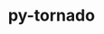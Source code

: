 ---
title: "py-tornado"
layout: cache
categories: [package, develop]
meta: {"compilers": ["gcc@=11.1.0", "gcc@=11.4.0", "gcc@=9.4.0", "oneapi@=2024.2.1"], "num_specs": 92, "num_specs_by_stack": {"data-vis-sdk": 7, "e4s": 28, "e4s-neoverse-v2": 18, "e4s-neoverse_v1": 4, "e4s-oneapi": 32, "e4s-power": 3, "root": 92}, "oss": ["ubuntu20.04", "ubuntu22.04"], "platforms": ["linux"], "stacks": ["data-vis-sdk", "e4s", "e4s-neoverse-v2", "e4s-neoverse_v1", "e4s-oneapi", "e4s-power", "root"], "targets": ["neoverse_v1", "neoverse_v2", "ppc64le", "x86_64_v3"], "versions": ["5.1.1", "6.3.3"]}
spec_details: [{"compiler": "gcc@=9.4.0", "hash": "vpp5pnuz4gtumyii3oke4zve5okptsdg", "os": "ubuntu20.04", "platform": "linux", "size": "-", "stacks": ["e4s-power", "root"], "tarball": "https://binaries.spack.io/develop/build_cache/linux-ubuntu20.04-ppc64le/gcc-9.4.0/py-tornado-6.3.3/linux-ubuntu20.04-ppc64le-gcc-9.4.0-py-tornado-6.3.3-vpp5pnuz4gtumyii3oke4zve5okptsdg.spack", "target": "ppc64le", "variants": ["build_system=python_pip"], "versions": ["6.3.3"]}, {"compiler": "gcc@=9.4.0", "hash": "yiejowneb7zljk4joph2zhvgatqf32v4", "os": "ubuntu20.04", "platform": "linux", "size": "-", "stacks": ["e4s-power", "root"], "tarball": "https://binaries.spack.io/develop/build_cache/linux-ubuntu20.04-ppc64le/gcc-9.4.0/py-tornado-5.1.1/linux-ubuntu20.04-ppc64le-gcc-9.4.0-py-tornado-5.1.1-yiejowneb7zljk4joph2zhvgatqf32v4.spack", "target": "ppc64le", "variants": ["build_system=python_pip"], "versions": ["5.1.1"]}, {"compiler": "gcc@=9.4.0", "hash": "bqsrfyknxuxsmlpzfoijn3akgea6mg7c", "os": "ubuntu20.04", "platform": "linux", "size": "-", "stacks": ["e4s-power", "root"], "tarball": "https://binaries.spack.io/develop/build_cache/linux-ubuntu20.04-ppc64le/gcc-9.4.0/py-tornado-6.3.3/linux-ubuntu20.04-ppc64le-gcc-9.4.0-py-tornado-6.3.3-bqsrfyknxuxsmlpzfoijn3akgea6mg7c.spack", "target": "ppc64le", "variants": ["build_system=python_pip"], "versions": ["6.3.3"]}, {"compiler": "gcc@=11.1.0", "hash": "w6kirwyezsiikndo3tuctpmv4mcdm6ol", "os": "ubuntu20.04", "platform": "linux", "size": "-", "stacks": ["data-vis-sdk", "root"], "tarball": "https://binaries.spack.io/develop/build_cache/linux-ubuntu20.04-x86_64_v3/gcc-11.1.0/py-tornado-6.3.3/linux-ubuntu20.04-x86_64_v3-gcc-11.1.0-py-tornado-6.3.3-w6kirwyezsiikndo3tuctpmv4mcdm6ol.spack", "target": "x86_64_v3", "variants": ["build_system=python_pip"], "versions": ["6.3.3"]}, {"compiler": "gcc@=11.1.0", "hash": "znfemjprd5ui5wnscjyb4kcxhdi6rnoo", "os": "ubuntu20.04", "platform": "linux", "size": "-", "stacks": ["data-vis-sdk", "root"], "tarball": "https://binaries.spack.io/develop/build_cache/linux-ubuntu20.04-x86_64_v3/gcc-11.1.0/py-tornado-6.3.3/linux-ubuntu20.04-x86_64_v3-gcc-11.1.0-py-tornado-6.3.3-znfemjprd5ui5wnscjyb4kcxhdi6rnoo.spack", "target": "x86_64_v3", "variants": ["build_system=python_pip"], "versions": ["6.3.3"]}, {"compiler": "gcc@=11.1.0", "hash": "hycemd4vmth7oxsdnsnahqvcribd26iu", "os": "ubuntu20.04", "platform": "linux", "size": "-", "stacks": ["data-vis-sdk", "root"], "tarball": "https://binaries.spack.io/develop/build_cache/linux-ubuntu20.04-x86_64_v3/gcc-11.1.0/py-tornado-6.3.3/linux-ubuntu20.04-x86_64_v3-gcc-11.1.0-py-tornado-6.3.3-hycemd4vmth7oxsdnsnahqvcribd26iu.spack", "target": "x86_64_v3", "variants": ["build_system=python_pip"], "versions": ["6.3.3"]}, {"compiler": "gcc@=11.1.0", "hash": "otwcqaxvw3sqtpvesyiiu7jsbjvq2csg", "os": "ubuntu20.04", "platform": "linux", "size": "-", "stacks": ["data-vis-sdk", "root"], "tarball": "https://binaries.spack.io/develop/build_cache/linux-ubuntu20.04-x86_64_v3/gcc-11.1.0/py-tornado-6.3.3/linux-ubuntu20.04-x86_64_v3-gcc-11.1.0-py-tornado-6.3.3-otwcqaxvw3sqtpvesyiiu7jsbjvq2csg.spack", "target": "x86_64_v3", "variants": ["build_system=python_pip"], "versions": ["6.3.3"]}, {"compiler": "gcc@=11.1.0", "hash": "xeebm76diljhaahpqpwjrshuprrkp4jt", "os": "ubuntu20.04", "platform": "linux", "size": "-", "stacks": ["data-vis-sdk", "root"], "tarball": "https://binaries.spack.io/develop/build_cache/linux-ubuntu20.04-x86_64_v3/gcc-11.1.0/py-tornado-6.3.3/linux-ubuntu20.04-x86_64_v3-gcc-11.1.0-py-tornado-6.3.3-xeebm76diljhaahpqpwjrshuprrkp4jt.spack", "target": "x86_64_v3", "variants": ["build_system=python_pip"], "versions": ["6.3.3"]}, {"compiler": "gcc@=11.1.0", "hash": "eimjabpgd6hvxef6zd5576ips3d6ebv7", "os": "ubuntu20.04", "platform": "linux", "size": "-", "stacks": ["data-vis-sdk", "root"], "tarball": "https://binaries.spack.io/develop/build_cache/linux-ubuntu20.04-x86_64_v3/gcc-11.1.0/py-tornado-6.3.3/linux-ubuntu20.04-x86_64_v3-gcc-11.1.0-py-tornado-6.3.3-eimjabpgd6hvxef6zd5576ips3d6ebv7.spack", "target": "x86_64_v3", "variants": ["build_system=python_pip"], "versions": ["6.3.3"]}, {"compiler": "gcc@=11.1.0", "hash": "gdmbn7qgxdxlz5cwzgj5cc6sca2fmqan", "os": "ubuntu20.04", "platform": "linux", "size": "-", "stacks": ["data-vis-sdk", "root"], "tarball": "https://binaries.spack.io/develop/build_cache/linux-ubuntu20.04-x86_64_v3/gcc-11.1.0/py-tornado-6.3.3/linux-ubuntu20.04-x86_64_v3-gcc-11.1.0-py-tornado-6.3.3-gdmbn7qgxdxlz5cwzgj5cc6sca2fmqan.spack", "target": "x86_64_v3", "variants": ["build_system=python_pip"], "versions": ["6.3.3"]}, {"compiler": "gcc@=11.4.0", "hash": "nsshhzwzox26qr2zwycjg2zmoijdimcv", "os": "ubuntu22.04", "platform": "linux", "size": "-", "stacks": ["e4s-neoverse_v1", "root"], "tarball": "https://binaries.spack.io/develop/build_cache/linux-ubuntu22.04-neoverse_v1/gcc-11.4.0/py-tornado-6.3.3/linux-ubuntu22.04-neoverse_v1-gcc-11.4.0-py-tornado-6.3.3-nsshhzwzox26qr2zwycjg2zmoijdimcv.spack", "target": "neoverse_v1", "variants": ["build_system=python_pip"], "versions": ["6.3.3"]}, {"compiler": "gcc@=11.4.0", "hash": "hfaewcfop75bc4bduqo5qe37j4zpto3e", "os": "ubuntu22.04", "platform": "linux", "size": "-", "stacks": ["e4s-neoverse_v1", "root"], "tarball": "https://binaries.spack.io/develop/build_cache/linux-ubuntu22.04-neoverse_v1/gcc-11.4.0/py-tornado-6.3.3/linux-ubuntu22.04-neoverse_v1-gcc-11.4.0-py-tornado-6.3.3-hfaewcfop75bc4bduqo5qe37j4zpto3e.spack", "target": "neoverse_v1", "variants": ["build_system=python_pip"], "versions": ["6.3.3"]}, {"compiler": "gcc@=11.4.0", "hash": "5yl4ry6ksmfno23wywxfsro2keon6o5n", "os": "ubuntu22.04", "platform": "linux", "size": "-", "stacks": ["e4s-neoverse_v1", "root"], "tarball": "https://binaries.spack.io/develop/build_cache/linux-ubuntu22.04-neoverse_v1/gcc-11.4.0/py-tornado-5.1.1/linux-ubuntu22.04-neoverse_v1-gcc-11.4.0-py-tornado-5.1.1-5yl4ry6ksmfno23wywxfsro2keon6o5n.spack", "target": "neoverse_v1", "variants": ["build_system=python_pip"], "versions": ["5.1.1"]}, {"compiler": "gcc@=11.4.0", "hash": "gwbzgfjlexe3hjlw7k4fc5dcmzeau2hs", "os": "ubuntu22.04", "platform": "linux", "size": "-", "stacks": ["e4s-neoverse_v1", "root"], "tarball": "https://binaries.spack.io/develop/build_cache/linux-ubuntu22.04-neoverse_v1/gcc-11.4.0/py-tornado-5.1.1/linux-ubuntu22.04-neoverse_v1-gcc-11.4.0-py-tornado-5.1.1-gwbzgfjlexe3hjlw7k4fc5dcmzeau2hs.spack", "target": "neoverse_v1", "variants": ["build_system=python_pip"], "versions": ["5.1.1"]}, {"compiler": "gcc@=11.4.0", "hash": "pa532biz7s5ygsubczp3ktyxiaze2wft", "os": "ubuntu22.04", "platform": "linux", "size": "-", "stacks": ["e4s-neoverse-v2", "root"], "tarball": "https://binaries.spack.io/develop/build_cache/linux-ubuntu22.04-neoverse_v2/gcc-11.4.0/py-tornado-6.3.3/linux-ubuntu22.04-neoverse_v2-gcc-11.4.0-py-tornado-6.3.3-pa532biz7s5ygsubczp3ktyxiaze2wft.spack", "target": "neoverse_v2", "variants": ["build_system=python_pip"], "versions": ["6.3.3"]}, {"compiler": "gcc@=11.4.0", "hash": "oc6wosjikj5g2jkq6b3m6yd7wpc4liyn", "os": "ubuntu22.04", "platform": "linux", "size": "-", "stacks": ["e4s-neoverse-v2", "root"], "tarball": "https://binaries.spack.io/develop/build_cache/linux-ubuntu22.04-neoverse_v2/gcc-11.4.0/py-tornado-6.3.3/linux-ubuntu22.04-neoverse_v2-gcc-11.4.0-py-tornado-6.3.3-oc6wosjikj5g2jkq6b3m6yd7wpc4liyn.spack", "target": "neoverse_v2", "variants": ["build_system=python_pip"], "versions": ["6.3.3"]}, {"compiler": "gcc@=11.4.0", "hash": "top5ostfwrt5wtrw4e6q4pshrjz2x7c5", "os": "ubuntu22.04", "platform": "linux", "size": "-", "stacks": ["e4s-neoverse-v2", "root"], "tarball": "https://binaries.spack.io/develop/build_cache/linux-ubuntu22.04-neoverse_v2/gcc-11.4.0/py-tornado-6.3.3/linux-ubuntu22.04-neoverse_v2-gcc-11.4.0-py-tornado-6.3.3-top5ostfwrt5wtrw4e6q4pshrjz2x7c5.spack", "target": "neoverse_v2", "variants": ["build_system=python_pip"], "versions": ["6.3.3"]}, {"compiler": "gcc@=11.4.0", "hash": "cs5zd2hyznjuwrivcnh2xoq5poyxr2hp", "os": "ubuntu22.04", "platform": "linux", "size": "-", "stacks": ["e4s-neoverse-v2", "root"], "tarball": "https://binaries.spack.io/develop/build_cache/linux-ubuntu22.04-neoverse_v2/gcc-11.4.0/py-tornado-6.3.3/linux-ubuntu22.04-neoverse_v2-gcc-11.4.0-py-tornado-6.3.3-cs5zd2hyznjuwrivcnh2xoq5poyxr2hp.spack", "target": "neoverse_v2", "variants": ["build_system=python_pip"], "versions": ["6.3.3"]}, {"compiler": "gcc@=11.4.0", "hash": "7nsza2xwp5sxcxko2elzrcuzlrkrtrmd", "os": "ubuntu22.04", "platform": "linux", "size": "-", "stacks": ["e4s-neoverse-v2", "root"], "tarball": "https://binaries.spack.io/develop/build_cache/linux-ubuntu22.04-neoverse_v2/gcc-11.4.0/py-tornado-6.3.3/linux-ubuntu22.04-neoverse_v2-gcc-11.4.0-py-tornado-6.3.3-7nsza2xwp5sxcxko2elzrcuzlrkrtrmd.spack", "target": "neoverse_v2", "variants": ["build_system=python_pip"], "versions": ["6.3.3"]}, {"compiler": "gcc@=11.4.0", "hash": "3ely66ydnbsdnxo5djpptsrnzcslnzs6", "os": "ubuntu22.04", "platform": "linux", "size": "-", "stacks": ["e4s-neoverse-v2", "root"], "tarball": "https://binaries.spack.io/develop/build_cache/linux-ubuntu22.04-neoverse_v2/gcc-11.4.0/py-tornado-6.3.3/linux-ubuntu22.04-neoverse_v2-gcc-11.4.0-py-tornado-6.3.3-3ely66ydnbsdnxo5djpptsrnzcslnzs6.spack", "target": "neoverse_v2", "variants": ["build_system=python_pip"], "versions": ["6.3.3"]}, {"compiler": "gcc@=11.4.0", "hash": "pvf5fpto2ch3q5wbqwd22s7zzf6q23lm", "os": "ubuntu22.04", "platform": "linux", "size": "-", "stacks": ["e4s-neoverse-v2", "root"], "tarball": "https://binaries.spack.io/develop/build_cache/linux-ubuntu22.04-neoverse_v2/gcc-11.4.0/py-tornado-5.1.1/linux-ubuntu22.04-neoverse_v2-gcc-11.4.0-py-tornado-5.1.1-pvf5fpto2ch3q5wbqwd22s7zzf6q23lm.spack", "target": "neoverse_v2", "variants": ["build_system=python_pip"], "versions": ["5.1.1"]}, {"compiler": "gcc@=11.4.0", "hash": "vkp3zastubm53zh7xeej4achfcnox3i5", "os": "ubuntu22.04", "platform": "linux", "size": "-", "stacks": ["e4s-neoverse-v2", "root"], "tarball": "https://binaries.spack.io/develop/build_cache/linux-ubuntu22.04-neoverse_v2/gcc-11.4.0/py-tornado-5.1.1/linux-ubuntu22.04-neoverse_v2-gcc-11.4.0-py-tornado-5.1.1-vkp3zastubm53zh7xeej4achfcnox3i5.spack", "target": "neoverse_v2", "variants": ["build_system=python_pip"], "versions": ["5.1.1"]}, {"compiler": "gcc@=11.4.0", "hash": "5c26snltb3irb3qljj6qixm2ahf6pauj", "os": "ubuntu22.04", "platform": "linux", "size": "-", "stacks": ["e4s-neoverse-v2", "root"], "tarball": "https://binaries.spack.io/develop/build_cache/linux-ubuntu22.04-neoverse_v2/gcc-11.4.0/py-tornado-5.1.1/linux-ubuntu22.04-neoverse_v2-gcc-11.4.0-py-tornado-5.1.1-5c26snltb3irb3qljj6qixm2ahf6pauj.spack", "target": "neoverse_v2", "variants": ["build_system=python_pip"], "versions": ["5.1.1"]}, {"compiler": "gcc@=11.4.0", "hash": "jv5whqntpwyisc6vzyxdxgpzwadona6c", "os": "ubuntu22.04", "platform": "linux", "size": "-", "stacks": ["e4s-neoverse-v2", "root"], "tarball": "https://binaries.spack.io/develop/build_cache/linux-ubuntu22.04-neoverse_v2/gcc-11.4.0/py-tornado-5.1.1/linux-ubuntu22.04-neoverse_v2-gcc-11.4.0-py-tornado-5.1.1-jv5whqntpwyisc6vzyxdxgpzwadona6c.spack", "target": "neoverse_v2", "variants": ["build_system=python_pip"], "versions": ["5.1.1"]}, {"compiler": "gcc@=11.4.0", "hash": "fosvivymjpxei4lcw757saz5xr2p47kw", "os": "ubuntu22.04", "platform": "linux", "size": "-", "stacks": ["e4s-neoverse-v2", "root"], "tarball": "https://binaries.spack.io/develop/build_cache/linux-ubuntu22.04-neoverse_v2/gcc-11.4.0/py-tornado-5.1.1/linux-ubuntu22.04-neoverse_v2-gcc-11.4.0-py-tornado-5.1.1-fosvivymjpxei4lcw757saz5xr2p47kw.spack", "target": "neoverse_v2", "variants": ["build_system=python_pip"], "versions": ["5.1.1"]}, {"compiler": "gcc@=11.4.0", "hash": "o2wqevutecyakiviw2xc2ntuos6jfjcv", "os": "ubuntu22.04", "platform": "linux", "size": "-", "stacks": ["e4s-neoverse-v2", "root"], "tarball": "https://binaries.spack.io/develop/build_cache/linux-ubuntu22.04-neoverse_v2/gcc-11.4.0/py-tornado-5.1.1/linux-ubuntu22.04-neoverse_v2-gcc-11.4.0-py-tornado-5.1.1-o2wqevutecyakiviw2xc2ntuos6jfjcv.spack", "target": "neoverse_v2", "variants": ["build_system=python_pip"], "versions": ["5.1.1"]}, {"compiler": "gcc@=11.4.0", "hash": "kgy6v5yhyauvxm3zk75gexeijqabg74q", "os": "ubuntu22.04", "platform": "linux", "size": "-", "stacks": ["e4s-neoverse-v2", "root"], "tarball": "https://binaries.spack.io/develop/build_cache/linux-ubuntu22.04-neoverse_v2/gcc-11.4.0/py-tornado-6.3.3/linux-ubuntu22.04-neoverse_v2-gcc-11.4.0-py-tornado-6.3.3-kgy6v5yhyauvxm3zk75gexeijqabg74q.spack", "target": "neoverse_v2", "variants": ["build_system=python_pip"], "versions": ["6.3.3"]}, {"compiler": "gcc@=11.4.0", "hash": "q34g5ze4ipp4473yisxtrgbwoq6lzemr", "os": "ubuntu22.04", "platform": "linux", "size": "-", "stacks": ["e4s-neoverse-v2", "root"], "tarball": "https://binaries.spack.io/develop/build_cache/linux-ubuntu22.04-neoverse_v2/gcc-11.4.0/py-tornado-6.3.3/linux-ubuntu22.04-neoverse_v2-gcc-11.4.0-py-tornado-6.3.3-q34g5ze4ipp4473yisxtrgbwoq6lzemr.spack", "target": "neoverse_v2", "variants": ["build_system=python_pip"], "versions": ["6.3.3"]}, {"compiler": "gcc@=11.4.0", "hash": "2sz3kttdh7h2txxlqjaawxc7bkzm3zxm", "os": "ubuntu22.04", "platform": "linux", "size": "-", "stacks": ["e4s-neoverse-v2", "root"], "tarball": "https://binaries.spack.io/develop/build_cache/linux-ubuntu22.04-neoverse_v2/gcc-11.4.0/py-tornado-6.3.3/linux-ubuntu22.04-neoverse_v2-gcc-11.4.0-py-tornado-6.3.3-2sz3kttdh7h2txxlqjaawxc7bkzm3zxm.spack", "target": "neoverse_v2", "variants": ["build_system=python_pip"], "versions": ["6.3.3"]}, {"compiler": "gcc@=11.4.0", "hash": "jlw67l3j6dof5mkl3mhtn7qoxhbjwjgf", "os": "ubuntu22.04", "platform": "linux", "size": "-", "stacks": ["e4s-neoverse-v2", "root"], "tarball": "https://binaries.spack.io/develop/build_cache/linux-ubuntu22.04-neoverse_v2/gcc-11.4.0/py-tornado-6.3.3/linux-ubuntu22.04-neoverse_v2-gcc-11.4.0-py-tornado-6.3.3-jlw67l3j6dof5mkl3mhtn7qoxhbjwjgf.spack", "target": "neoverse_v2", "variants": ["build_system=python_pip"], "versions": ["6.3.3"]}, {"compiler": "gcc@=11.4.0", "hash": "u6owaucaabzs7iediiolzkkmuzxvexd2", "os": "ubuntu22.04", "platform": "linux", "size": "-", "stacks": ["e4s-neoverse-v2", "root"], "tarball": "https://binaries.spack.io/develop/build_cache/linux-ubuntu22.04-neoverse_v2/gcc-11.4.0/py-tornado-6.3.3/linux-ubuntu22.04-neoverse_v2-gcc-11.4.0-py-tornado-6.3.3-u6owaucaabzs7iediiolzkkmuzxvexd2.spack", "target": "neoverse_v2", "variants": ["build_system=python_pip"], "versions": ["6.3.3"]}, {"compiler": "gcc@=11.4.0", "hash": "4shqos2dn4wtzgd3cm4eska5fcffxpkc", "os": "ubuntu22.04", "platform": "linux", "size": "-", "stacks": ["e4s-neoverse-v2", "root"], "tarball": "https://binaries.spack.io/develop/build_cache/linux-ubuntu22.04-neoverse_v2/gcc-11.4.0/py-tornado-6.3.3/linux-ubuntu22.04-neoverse_v2-gcc-11.4.0-py-tornado-6.3.3-4shqos2dn4wtzgd3cm4eska5fcffxpkc.spack", "target": "neoverse_v2", "variants": ["build_system=python_pip"], "versions": ["6.3.3"]}, {"compiler": "gcc@=11.4.0", "hash": "dre6y6l5gxmro44tacc2juhj2aq5tjkn", "os": "ubuntu22.04", "platform": "linux", "size": "-", "stacks": ["e4s", "root"], "tarball": "https://binaries.spack.io/develop/build_cache/linux-ubuntu22.04-x86_64_v3/gcc-11.4.0/py-tornado-6.3.3/linux-ubuntu22.04-x86_64_v3-gcc-11.4.0-py-tornado-6.3.3-dre6y6l5gxmro44tacc2juhj2aq5tjkn.spack", "target": "x86_64_v3", "variants": ["build_system=python_pip"], "versions": ["6.3.3"]}, {"compiler": "gcc@=11.4.0", "hash": "s2mmpg7lbssfkaggmq7mn2lnoh32ybkv", "os": "ubuntu22.04", "platform": "linux", "size": "-", "stacks": ["e4s", "root"], "tarball": "https://binaries.spack.io/develop/build_cache/linux-ubuntu22.04-x86_64_v3/gcc-11.4.0/py-tornado-6.3.3/linux-ubuntu22.04-x86_64_v3-gcc-11.4.0-py-tornado-6.3.3-s2mmpg7lbssfkaggmq7mn2lnoh32ybkv.spack", "target": "x86_64_v3", "variants": ["build_system=python_pip"], "versions": ["6.3.3"]}, {"compiler": "gcc@=11.4.0", "hash": "gyqkkrxfvlqtfuul5abwswx2ys5iejk4", "os": "ubuntu22.04", "platform": "linux", "size": "-", "stacks": ["e4s", "root"], "tarball": "https://binaries.spack.io/develop/build_cache/linux-ubuntu22.04-x86_64_v3/gcc-11.4.0/py-tornado-6.3.3/linux-ubuntu22.04-x86_64_v3-gcc-11.4.0-py-tornado-6.3.3-gyqkkrxfvlqtfuul5abwswx2ys5iejk4.spack", "target": "x86_64_v3", "variants": ["build_system=python_pip"], "versions": ["6.3.3"]}, {"compiler": "gcc@=11.4.0", "hash": "2nkf3ajajqjcpfj2qjytowskhbv7qzzd", "os": "ubuntu22.04", "platform": "linux", "size": "-", "stacks": ["e4s", "root"], "tarball": "https://binaries.spack.io/develop/build_cache/linux-ubuntu22.04-x86_64_v3/gcc-11.4.0/py-tornado-6.3.3/linux-ubuntu22.04-x86_64_v3-gcc-11.4.0-py-tornado-6.3.3-2nkf3ajajqjcpfj2qjytowskhbv7qzzd.spack", "target": "x86_64_v3", "variants": ["build_system=python_pip"], "versions": ["6.3.3"]}, {"compiler": "gcc@=11.4.0", "hash": "bf6y4rowdo4k3x6a7lm6ionkpp2j3wbq", "os": "ubuntu22.04", "platform": "linux", "size": "-", "stacks": ["e4s", "root"], "tarball": "https://binaries.spack.io/develop/build_cache/linux-ubuntu22.04-x86_64_v3/gcc-11.4.0/py-tornado-6.3.3/linux-ubuntu22.04-x86_64_v3-gcc-11.4.0-py-tornado-6.3.3-bf6y4rowdo4k3x6a7lm6ionkpp2j3wbq.spack", "target": "x86_64_v3", "variants": ["build_system=python_pip"], "versions": ["6.3.3"]}, {"compiler": "gcc@=11.4.0", "hash": "wpvq7s5ib5p664i3vnmg6y4wvcsziawl", "os": "ubuntu22.04", "platform": "linux", "size": "-", "stacks": ["e4s", "root"], "tarball": "https://binaries.spack.io/develop/build_cache/linux-ubuntu22.04-x86_64_v3/gcc-11.4.0/py-tornado-6.3.3/linux-ubuntu22.04-x86_64_v3-gcc-11.4.0-py-tornado-6.3.3-wpvq7s5ib5p664i3vnmg6y4wvcsziawl.spack", "target": "x86_64_v3", "variants": ["build_system=python_pip"], "versions": ["6.3.3"]}, {"compiler": "gcc@=11.4.0", "hash": "ehclqkqv2jm5ox5k4oujx4oqhecmnsvg", "os": "ubuntu22.04", "platform": "linux", "size": "-", "stacks": ["e4s", "root"], "tarball": "https://binaries.spack.io/develop/build_cache/linux-ubuntu22.04-x86_64_v3/gcc-11.4.0/py-tornado-5.1.1/linux-ubuntu22.04-x86_64_v3-gcc-11.4.0-py-tornado-5.1.1-ehclqkqv2jm5ox5k4oujx4oqhecmnsvg.spack", "target": "x86_64_v3", "variants": ["build_system=python_pip"], "versions": ["5.1.1"]}, {"compiler": "gcc@=11.4.0", "hash": "aftearz36uwys4hgmjy4qxyqqof4vp66", "os": "ubuntu22.04", "platform": "linux", "size": "-", "stacks": ["e4s", "root"], "tarball": "https://binaries.spack.io/develop/build_cache/linux-ubuntu22.04-x86_64_v3/gcc-11.4.0/py-tornado-5.1.1/linux-ubuntu22.04-x86_64_v3-gcc-11.4.0-py-tornado-5.1.1-aftearz36uwys4hgmjy4qxyqqof4vp66.spack", "target": "x86_64_v3", "variants": ["build_system=python_pip"], "versions": ["5.1.1"]}, {"compiler": "gcc@=11.4.0", "hash": "jnjez62t3e5llj23iwt2kmzeovutyqsx", "os": "ubuntu22.04", "platform": "linux", "size": "-", "stacks": ["e4s", "root"], "tarball": "https://binaries.spack.io/develop/build_cache/linux-ubuntu22.04-x86_64_v3/gcc-11.4.0/py-tornado-5.1.1/linux-ubuntu22.04-x86_64_v3-gcc-11.4.0-py-tornado-5.1.1-jnjez62t3e5llj23iwt2kmzeovutyqsx.spack", "target": "x86_64_v3", "variants": ["build_system=python_pip"], "versions": ["5.1.1"]}, {"compiler": "gcc@=11.4.0", "hash": "6n6popdi7zux2syndrigpksftlkcvbso", "os": "ubuntu22.04", "platform": "linux", "size": "-", "stacks": ["e4s", "root"], "tarball": "https://binaries.spack.io/develop/build_cache/linux-ubuntu22.04-x86_64_v3/gcc-11.4.0/py-tornado-5.1.1/linux-ubuntu22.04-x86_64_v3-gcc-11.4.0-py-tornado-5.1.1-6n6popdi7zux2syndrigpksftlkcvbso.spack", "target": "x86_64_v3", "variants": ["build_system=python_pip"], "versions": ["5.1.1"]}, {"compiler": "gcc@=11.4.0", "hash": "wqhtjq3fio6wntyx7vlpla3w3nen2cbm", "os": "ubuntu22.04", "platform": "linux", "size": "-", "stacks": ["e4s", "root"], "tarball": "https://binaries.spack.io/develop/build_cache/linux-ubuntu22.04-x86_64_v3/gcc-11.4.0/py-tornado-5.1.1/linux-ubuntu22.04-x86_64_v3-gcc-11.4.0-py-tornado-5.1.1-wqhtjq3fio6wntyx7vlpla3w3nen2cbm.spack", "target": "x86_64_v3", "variants": ["build_system=python_pip"], "versions": ["5.1.1"]}, {"compiler": "gcc@=11.4.0", "hash": "hncmef4qgg4nldi4yrw6xtv6p3eq3x2f", "os": "ubuntu22.04", "platform": "linux", "size": "-", "stacks": ["e4s", "root"], "tarball": "https://binaries.spack.io/develop/build_cache/linux-ubuntu22.04-x86_64_v3/gcc-11.4.0/py-tornado-5.1.1/linux-ubuntu22.04-x86_64_v3-gcc-11.4.0-py-tornado-5.1.1-hncmef4qgg4nldi4yrw6xtv6p3eq3x2f.spack", "target": "x86_64_v3", "variants": ["build_system=python_pip"], "versions": ["5.1.1"]}, {"compiler": "gcc@=11.4.0", "hash": "ktc3uisv6tnfvdyx4lo4vvvfamrosltg", "os": "ubuntu22.04", "platform": "linux", "size": "-", "stacks": ["e4s", "root"], "tarball": "https://binaries.spack.io/develop/build_cache/linux-ubuntu22.04-x86_64_v3/gcc-11.4.0/py-tornado-5.1.1/linux-ubuntu22.04-x86_64_v3-gcc-11.4.0-py-tornado-5.1.1-ktc3uisv6tnfvdyx4lo4vvvfamrosltg.spack", "target": "x86_64_v3", "variants": ["build_system=python_pip"], "versions": ["5.1.1"]}, {"compiler": "gcc@=11.4.0", "hash": "7yhlu4sypab3aonwkjcyrvcz7gzludti", "os": "ubuntu22.04", "platform": "linux", "size": "-", "stacks": ["e4s", "root"], "tarball": "https://binaries.spack.io/develop/build_cache/linux-ubuntu22.04-x86_64_v3/gcc-11.4.0/py-tornado-6.3.3/linux-ubuntu22.04-x86_64_v3-gcc-11.4.0-py-tornado-6.3.3-7yhlu4sypab3aonwkjcyrvcz7gzludti.spack", "target": "x86_64_v3", "variants": ["build_system=python_pip"], "versions": ["6.3.3"]}, {"compiler": "gcc@=11.4.0", "hash": "k53glinjclzjajxdptzewbe2red7q36u", "os": "ubuntu22.04", "platform": "linux", "size": "-", "stacks": ["e4s", "root"], "tarball": "https://binaries.spack.io/develop/build_cache/linux-ubuntu22.04-x86_64_v3/gcc-11.4.0/py-tornado-6.3.3/linux-ubuntu22.04-x86_64_v3-gcc-11.4.0-py-tornado-6.3.3-k53glinjclzjajxdptzewbe2red7q36u.spack", "target": "x86_64_v3", "variants": ["build_system=python_pip"], "versions": ["6.3.3"]}, {"compiler": "gcc@=11.4.0", "hash": "uhtjyqhnau4fvweuuorglocuntck5jxt", "os": "ubuntu22.04", "platform": "linux", "size": "-", "stacks": ["e4s", "root"], "tarball": "https://binaries.spack.io/develop/build_cache/linux-ubuntu22.04-x86_64_v3/gcc-11.4.0/py-tornado-6.3.3/linux-ubuntu22.04-x86_64_v3-gcc-11.4.0-py-tornado-6.3.3-uhtjyqhnau4fvweuuorglocuntck5jxt.spack", "target": "x86_64_v3", "variants": ["build_system=python_pip"], "versions": ["6.3.3"]}, {"compiler": "gcc@=11.4.0", "hash": "gmzjpu3cpkqnl2zopzetis4lom46smji", "os": "ubuntu22.04", "platform": "linux", "size": "-", "stacks": ["e4s", "root"], "tarball": "https://binaries.spack.io/develop/build_cache/linux-ubuntu22.04-x86_64_v3/gcc-11.4.0/py-tornado-6.3.3/linux-ubuntu22.04-x86_64_v3-gcc-11.4.0-py-tornado-6.3.3-gmzjpu3cpkqnl2zopzetis4lom46smji.spack", "target": "x86_64_v3", "variants": ["build_system=python_pip"], "versions": ["6.3.3"]}, {"compiler": "gcc@=11.4.0", "hash": "n5a5yprrfukred76ixfvoykig4vckesi", "os": "ubuntu22.04", "platform": "linux", "size": "-", "stacks": ["e4s", "root"], "tarball": "https://binaries.spack.io/develop/build_cache/linux-ubuntu22.04-x86_64_v3/gcc-11.4.0/py-tornado-6.3.3/linux-ubuntu22.04-x86_64_v3-gcc-11.4.0-py-tornado-6.3.3-n5a5yprrfukred76ixfvoykig4vckesi.spack", "target": "x86_64_v3", "variants": ["build_system=python_pip"], "versions": ["6.3.3"]}, {"compiler": "gcc@=11.4.0", "hash": "jajfrqneobi55uatia6vonzbtpteblbp", "os": "ubuntu22.04", "platform": "linux", "size": "-", "stacks": ["e4s", "root"], "tarball": "https://binaries.spack.io/develop/build_cache/linux-ubuntu22.04-x86_64_v3/gcc-11.4.0/py-tornado-6.3.3/linux-ubuntu22.04-x86_64_v3-gcc-11.4.0-py-tornado-6.3.3-jajfrqneobi55uatia6vonzbtpteblbp.spack", "target": "x86_64_v3", "variants": ["build_system=python_pip"], "versions": ["6.3.3"]}, {"compiler": "gcc@=11.4.0", "hash": "26cw63ihr7ra3423z2ryvek6spu2vdwi", "os": "ubuntu22.04", "platform": "linux", "size": "-", "stacks": ["e4s", "root"], "tarball": "https://binaries.spack.io/develop/build_cache/linux-ubuntu22.04-x86_64_v3/gcc-11.4.0/py-tornado-6.3.3/linux-ubuntu22.04-x86_64_v3-gcc-11.4.0-py-tornado-6.3.3-26cw63ihr7ra3423z2ryvek6spu2vdwi.spack", "target": "x86_64_v3", "variants": ["build_system=python_pip"], "versions": ["6.3.3"]}, {"compiler": "gcc@=11.4.0", "hash": "n74bxqbmxcngr2n3gbogywzqv5d52uay", "os": "ubuntu22.04", "platform": "linux", "size": "-", "stacks": ["e4s", "root"], "tarball": "https://binaries.spack.io/develop/build_cache/linux-ubuntu22.04-x86_64_v3/gcc-11.4.0/py-tornado-6.3.3/linux-ubuntu22.04-x86_64_v3-gcc-11.4.0-py-tornado-6.3.3-n74bxqbmxcngr2n3gbogywzqv5d52uay.spack", "target": "x86_64_v3", "variants": ["build_system=python_pip"], "versions": ["6.3.3"]}, {"compiler": "gcc@=11.4.0", "hash": "hoikjcnhq3slpfykxyid4kk7xolchc4a", "os": "ubuntu22.04", "platform": "linux", "size": "-", "stacks": ["e4s", "root"], "tarball": "https://binaries.spack.io/develop/build_cache/linux-ubuntu22.04-x86_64_v3/gcc-11.4.0/py-tornado-6.3.3/linux-ubuntu22.04-x86_64_v3-gcc-11.4.0-py-tornado-6.3.3-hoikjcnhq3slpfykxyid4kk7xolchc4a.spack", "target": "x86_64_v3", "variants": ["build_system=python_pip"], "versions": ["6.3.3"]}, {"compiler": "gcc@=11.4.0", "hash": "ktjlh5aati6wopnwnvoolgji66u3ijkd", "os": "ubuntu22.04", "platform": "linux", "size": "-", "stacks": ["e4s", "root"], "tarball": "https://binaries.spack.io/develop/build_cache/linux-ubuntu22.04-x86_64_v3/gcc-11.4.0/py-tornado-6.3.3/linux-ubuntu22.04-x86_64_v3-gcc-11.4.0-py-tornado-6.3.3-ktjlh5aati6wopnwnvoolgji66u3ijkd.spack", "target": "x86_64_v3", "variants": ["build_system=python_pip"], "versions": ["6.3.3"]}, {"compiler": "gcc@=11.4.0", "hash": "2lataya37zyptdpqdhpl7vef6pco6e3b", "os": "ubuntu22.04", "platform": "linux", "size": "-", "stacks": ["e4s", "root"], "tarball": "https://binaries.spack.io/develop/build_cache/linux-ubuntu22.04-x86_64_v3/gcc-11.4.0/py-tornado-6.3.3/linux-ubuntu22.04-x86_64_v3-gcc-11.4.0-py-tornado-6.3.3-2lataya37zyptdpqdhpl7vef6pco6e3b.spack", "target": "x86_64_v3", "variants": ["build_system=python_pip"], "versions": ["6.3.3"]}, {"compiler": "gcc@=11.4.0", "hash": "keyjk23bi6agpkwimeswtd5exyzzebf4", "os": "ubuntu22.04", "platform": "linux", "size": "-", "stacks": ["e4s", "root"], "tarball": "https://binaries.spack.io/develop/build_cache/linux-ubuntu22.04-x86_64_v3/gcc-11.4.0/py-tornado-6.3.3/linux-ubuntu22.04-x86_64_v3-gcc-11.4.0-py-tornado-6.3.3-keyjk23bi6agpkwimeswtd5exyzzebf4.spack", "target": "x86_64_v3", "variants": ["build_system=python_pip"], "versions": ["6.3.3"]}, {"compiler": "gcc@=11.4.0", "hash": "mrxqjr56nosvfzvzdyi7tk5jy2r4thl6", "os": "ubuntu22.04", "platform": "linux", "size": "-", "stacks": ["e4s", "root"], "tarball": "https://binaries.spack.io/develop/build_cache/linux-ubuntu22.04-x86_64_v3/gcc-11.4.0/py-tornado-6.3.3/linux-ubuntu22.04-x86_64_v3-gcc-11.4.0-py-tornado-6.3.3-mrxqjr56nosvfzvzdyi7tk5jy2r4thl6.spack", "target": "x86_64_v3", "variants": ["build_system=python_pip"], "versions": ["6.3.3"]}, {"compiler": "gcc@=11.4.0", "hash": "bpmb77kkppp5bip5y2s4iyvwmg3tqozy", "os": "ubuntu22.04", "platform": "linux", "size": "-", "stacks": ["e4s", "root"], "tarball": "https://binaries.spack.io/develop/build_cache/linux-ubuntu22.04-x86_64_v3/gcc-11.4.0/py-tornado-6.3.3/linux-ubuntu22.04-x86_64_v3-gcc-11.4.0-py-tornado-6.3.3-bpmb77kkppp5bip5y2s4iyvwmg3tqozy.spack", "target": "x86_64_v3", "variants": ["build_system=python_pip"], "versions": ["6.3.3"]}, {"compiler": "gcc@=11.4.0", "hash": "o5gqyyy7phypn4lsnpw7mvpkk2lx6coj", "os": "ubuntu22.04", "platform": "linux", "size": "-", "stacks": ["e4s", "root"], "tarball": "https://binaries.spack.io/develop/build_cache/linux-ubuntu22.04-x86_64_v3/gcc-11.4.0/py-tornado-6.3.3/linux-ubuntu22.04-x86_64_v3-gcc-11.4.0-py-tornado-6.3.3-o5gqyyy7phypn4lsnpw7mvpkk2lx6coj.spack", "target": "x86_64_v3", "variants": ["build_system=python_pip"], "versions": ["6.3.3"]}, {"compiler": "oneapi@=2024.2.1", "hash": "hgea7yumkw5t5trmgtkmhjbysqalxixi", "os": "ubuntu22.04", "platform": "linux", "size": "-", "stacks": ["e4s-oneapi", "root"], "tarball": "https://binaries.spack.io/develop/build_cache/linux-ubuntu22.04-x86_64_v3/oneapi-2024.2.1/py-tornado-6.3.3/linux-ubuntu22.04-x86_64_v3-oneapi-2024.2.1-py-tornado-6.3.3-hgea7yumkw5t5trmgtkmhjbysqalxixi.spack", "target": "x86_64_v3", "variants": ["build_system=python_pip"], "versions": ["6.3.3"]}, {"compiler": "oneapi@=2024.2.1", "hash": "vunpl3c6dyudijflmwa67a436uffatp2", "os": "ubuntu22.04", "platform": "linux", "size": "-", "stacks": ["e4s-oneapi", "root"], "tarball": "https://binaries.spack.io/develop/build_cache/linux-ubuntu22.04-x86_64_v3/oneapi-2024.2.1/py-tornado-6.3.3/linux-ubuntu22.04-x86_64_v3-oneapi-2024.2.1-py-tornado-6.3.3-vunpl3c6dyudijflmwa67a436uffatp2.spack", "target": "x86_64_v3", "variants": ["build_system=python_pip"], "versions": ["6.3.3"]}, {"compiler": "oneapi@=2024.2.1", "hash": "qm524k7s2hhewwreykecnnyygzc5nmpn", "os": "ubuntu22.04", "platform": "linux", "size": "-", "stacks": ["e4s-oneapi", "root"], "tarball": "https://binaries.spack.io/develop/build_cache/linux-ubuntu22.04-x86_64_v3/oneapi-2024.2.1/py-tornado-6.3.3/linux-ubuntu22.04-x86_64_v3-oneapi-2024.2.1-py-tornado-6.3.3-qm524k7s2hhewwreykecnnyygzc5nmpn.spack", "target": "x86_64_v3", "variants": ["build_system=python_pip"], "versions": ["6.3.3"]}, {"compiler": "oneapi@=2024.2.1", "hash": "iy5lwopc27mlugljyuemayprlcw4neac", "os": "ubuntu22.04", "platform": "linux", "size": "-", "stacks": ["e4s-oneapi", "root"], "tarball": "https://binaries.spack.io/develop/build_cache/linux-ubuntu22.04-x86_64_v3/oneapi-2024.2.1/py-tornado-6.3.3/linux-ubuntu22.04-x86_64_v3-oneapi-2024.2.1-py-tornado-6.3.3-iy5lwopc27mlugljyuemayprlcw4neac.spack", "target": "x86_64_v3", "variants": ["build_system=python_pip"], "versions": ["6.3.3"]}, {"compiler": "oneapi@=2024.2.1", "hash": "hoayccjpmu4qxuyb5i5stsdngstdr3fy", "os": "ubuntu22.04", "platform": "linux", "size": "-", "stacks": ["e4s-oneapi", "root"], "tarball": "https://binaries.spack.io/develop/build_cache/linux-ubuntu22.04-x86_64_v3/oneapi-2024.2.1/py-tornado-6.3.3/linux-ubuntu22.04-x86_64_v3-oneapi-2024.2.1-py-tornado-6.3.3-hoayccjpmu4qxuyb5i5stsdngstdr3fy.spack", "target": "x86_64_v3", "variants": ["build_system=python_pip"], "versions": ["6.3.3"]}, {"compiler": "oneapi@=2024.2.1", "hash": "qgdwr6iqhc2r5l352e6td4j6quj6sib7", "os": "ubuntu22.04", "platform": "linux", "size": "-", "stacks": ["e4s-oneapi", "root"], "tarball": "https://binaries.spack.io/develop/build_cache/linux-ubuntu22.04-x86_64_v3/oneapi-2024.2.1/py-tornado-6.3.3/linux-ubuntu22.04-x86_64_v3-oneapi-2024.2.1-py-tornado-6.3.3-qgdwr6iqhc2r5l352e6td4j6quj6sib7.spack", "target": "x86_64_v3", "variants": ["build_system=python_pip"], "versions": ["6.3.3"]}, {"compiler": "oneapi@=2024.2.1", "hash": "pnesyyi7ytp2jnaicjxe6eiuv2ryi26w", "os": "ubuntu22.04", "platform": "linux", "size": "-", "stacks": ["e4s-oneapi", "root"], "tarball": "https://binaries.spack.io/develop/build_cache/linux-ubuntu22.04-x86_64_v3/oneapi-2024.2.1/py-tornado-6.3.3/linux-ubuntu22.04-x86_64_v3-oneapi-2024.2.1-py-tornado-6.3.3-pnesyyi7ytp2jnaicjxe6eiuv2ryi26w.spack", "target": "x86_64_v3", "variants": ["build_system=python_pip"], "versions": ["6.3.3"]}, {"compiler": "oneapi@=2024.2.1", "hash": "3vtr5lz26zcezsrymmicvoc6kli4ovov", "os": "ubuntu22.04", "platform": "linux", "size": "-", "stacks": ["e4s-oneapi", "root"], "tarball": "https://binaries.spack.io/develop/build_cache/linux-ubuntu22.04-x86_64_v3/oneapi-2024.2.1/py-tornado-6.3.3/linux-ubuntu22.04-x86_64_v3-oneapi-2024.2.1-py-tornado-6.3.3-3vtr5lz26zcezsrymmicvoc6kli4ovov.spack", "target": "x86_64_v3", "variants": ["build_system=python_pip"], "versions": ["6.3.3"]}, {"compiler": "oneapi@=2024.2.1", "hash": "dl73meq4t6iisg4vwg3qv7qzugr6y7y7", "os": "ubuntu22.04", "platform": "linux", "size": "-", "stacks": ["e4s-oneapi", "root"], "tarball": "https://binaries.spack.io/develop/build_cache/linux-ubuntu22.04-x86_64_v3/oneapi-2024.2.1/py-tornado-6.3.3/linux-ubuntu22.04-x86_64_v3-oneapi-2024.2.1-py-tornado-6.3.3-dl73meq4t6iisg4vwg3qv7qzugr6y7y7.spack", "target": "x86_64_v3", "variants": ["build_system=python_pip"], "versions": ["6.3.3"]}, {"compiler": "oneapi@=2024.2.1", "hash": "zlqfgyo2pcdswxpdlw6zisofc74gr3bo", "os": "ubuntu22.04", "platform": "linux", "size": "-", "stacks": ["e4s-oneapi", "root"], "tarball": "https://binaries.spack.io/develop/build_cache/linux-ubuntu22.04-x86_64_v3/oneapi-2024.2.1/py-tornado-6.3.3/linux-ubuntu22.04-x86_64_v3-oneapi-2024.2.1-py-tornado-6.3.3-zlqfgyo2pcdswxpdlw6zisofc74gr3bo.spack", "target": "x86_64_v3", "variants": ["build_system=python_pip"], "versions": ["6.3.3"]}, {"compiler": "oneapi@=2024.2.1", "hash": "ew4cpdb7xknbgiogyecaqrvfvgb4tvhg", "os": "ubuntu22.04", "platform": "linux", "size": "-", "stacks": ["e4s-oneapi", "root"], "tarball": "https://binaries.spack.io/develop/build_cache/linux-ubuntu22.04-x86_64_v3/oneapi-2024.2.1/py-tornado-6.3.3/linux-ubuntu22.04-x86_64_v3-oneapi-2024.2.1-py-tornado-6.3.3-ew4cpdb7xknbgiogyecaqrvfvgb4tvhg.spack", "target": "x86_64_v3", "variants": ["build_system=python_pip"], "versions": ["6.3.3"]}, {"compiler": "oneapi@=2024.2.1", "hash": "5ughbqzxs5xyni23qhs5hrdu3ju56wpe", "os": "ubuntu22.04", "platform": "linux", "size": "-", "stacks": ["e4s-oneapi", "root"], "tarball": "https://binaries.spack.io/develop/build_cache/linux-ubuntu22.04-x86_64_v3/oneapi-2024.2.1/py-tornado-6.3.3/linux-ubuntu22.04-x86_64_v3-oneapi-2024.2.1-py-tornado-6.3.3-5ughbqzxs5xyni23qhs5hrdu3ju56wpe.spack", "target": "x86_64_v3", "variants": ["build_system=python_pip"], "versions": ["6.3.3"]}, {"compiler": "oneapi@=2024.2.1", "hash": "al3gsgwur6pzdpr7witobr3yagwobrja", "os": "ubuntu22.04", "platform": "linux", "size": "-", "stacks": ["e4s-oneapi", "root"], "tarball": "https://binaries.spack.io/develop/build_cache/linux-ubuntu22.04-x86_64_v3/oneapi-2024.2.1/py-tornado-5.1.1/linux-ubuntu22.04-x86_64_v3-oneapi-2024.2.1-py-tornado-5.1.1-al3gsgwur6pzdpr7witobr3yagwobrja.spack", "target": "x86_64_v3", "variants": ["build_system=python_pip"], "versions": ["5.1.1"]}, {"compiler": "oneapi@=2024.2.1", "hash": "bsoexw74lkigwvbyptbyuqtnvqsxrf6d", "os": "ubuntu22.04", "platform": "linux", "size": "-", "stacks": ["e4s-oneapi", "root"], "tarball": "https://binaries.spack.io/develop/build_cache/linux-ubuntu22.04-x86_64_v3/oneapi-2024.2.1/py-tornado-5.1.1/linux-ubuntu22.04-x86_64_v3-oneapi-2024.2.1-py-tornado-5.1.1-bsoexw74lkigwvbyptbyuqtnvqsxrf6d.spack", "target": "x86_64_v3", "variants": ["build_system=python_pip"], "versions": ["5.1.1"]}, {"compiler": "oneapi@=2024.2.1", "hash": "wsg3ovbikgb7zqkoe74omqatxvqzak4k", "os": "ubuntu22.04", "platform": "linux", "size": "-", "stacks": ["e4s-oneapi", "root"], "tarball": "https://binaries.spack.io/develop/build_cache/linux-ubuntu22.04-x86_64_v3/oneapi-2024.2.1/py-tornado-5.1.1/linux-ubuntu22.04-x86_64_v3-oneapi-2024.2.1-py-tornado-5.1.1-wsg3ovbikgb7zqkoe74omqatxvqzak4k.spack", "target": "x86_64_v3", "variants": ["build_system=python_pip"], "versions": ["5.1.1"]}, {"compiler": "oneapi@=2024.2.1", "hash": "qeizsbx225wiri3lyy637lywpixmcfx6", "os": "ubuntu22.04", "platform": "linux", "size": "-", "stacks": ["e4s-oneapi", "root"], "tarball": "https://binaries.spack.io/develop/build_cache/linux-ubuntu22.04-x86_64_v3/oneapi-2024.2.1/py-tornado-5.1.1/linux-ubuntu22.04-x86_64_v3-oneapi-2024.2.1-py-tornado-5.1.1-qeizsbx225wiri3lyy637lywpixmcfx6.spack", "target": "x86_64_v3", "variants": ["build_system=python_pip"], "versions": ["5.1.1"]}, {"compiler": "oneapi@=2024.2.1", "hash": "ojjhmt2zfdb3owe5omr3njays5a7dhsq", "os": "ubuntu22.04", "platform": "linux", "size": "-", "stacks": ["e4s-oneapi", "root"], "tarball": "https://binaries.spack.io/develop/build_cache/linux-ubuntu22.04-x86_64_v3/oneapi-2024.2.1/py-tornado-5.1.1/linux-ubuntu22.04-x86_64_v3-oneapi-2024.2.1-py-tornado-5.1.1-ojjhmt2zfdb3owe5omr3njays5a7dhsq.spack", "target": "x86_64_v3", "variants": ["build_system=python_pip"], "versions": ["5.1.1"]}, {"compiler": "oneapi@=2024.2.1", "hash": "u3paym5l6rmtcbh5bgqkb5mwvo6j2wit", "os": "ubuntu22.04", "platform": "linux", "size": "-", "stacks": ["e4s-oneapi", "root"], "tarball": "https://binaries.spack.io/develop/build_cache/linux-ubuntu22.04-x86_64_v3/oneapi-2024.2.1/py-tornado-5.1.1/linux-ubuntu22.04-x86_64_v3-oneapi-2024.2.1-py-tornado-5.1.1-u3paym5l6rmtcbh5bgqkb5mwvo6j2wit.spack", "target": "x86_64_v3", "variants": ["build_system=python_pip"], "versions": ["5.1.1"]}, {"compiler": "oneapi@=2024.2.1", "hash": "n7kzqsmaruzjv5nuit7ucbhuzg5hlpkt", "os": "ubuntu22.04", "platform": "linux", "size": "-", "stacks": ["e4s-oneapi", "root"], "tarball": "https://binaries.spack.io/develop/build_cache/linux-ubuntu22.04-x86_64_v3/oneapi-2024.2.1/py-tornado-6.3.3/linux-ubuntu22.04-x86_64_v3-oneapi-2024.2.1-py-tornado-6.3.3-n7kzqsmaruzjv5nuit7ucbhuzg5hlpkt.spack", "target": "x86_64_v3", "variants": ["build_system=python_pip"], "versions": ["6.3.3"]}, {"compiler": "oneapi@=2024.2.1", "hash": "s75o4qonp5uqonikucwq6zar237mnvvo", "os": "ubuntu22.04", "platform": "linux", "size": "-", "stacks": ["e4s-oneapi", "root"], "tarball": "https://binaries.spack.io/develop/build_cache/linux-ubuntu22.04-x86_64_v3/oneapi-2024.2.1/py-tornado-6.3.3/linux-ubuntu22.04-x86_64_v3-oneapi-2024.2.1-py-tornado-6.3.3-s75o4qonp5uqonikucwq6zar237mnvvo.spack", "target": "x86_64_v3", "variants": ["build_system=python_pip"], "versions": ["6.3.3"]}, {"compiler": "oneapi@=2024.2.1", "hash": "kdrtk3qpsqffdpkhuuos5dnviwwp2edm", "os": "ubuntu22.04", "platform": "linux", "size": "-", "stacks": ["e4s-oneapi", "root"], "tarball": "https://binaries.spack.io/develop/build_cache/linux-ubuntu22.04-x86_64_v3/oneapi-2024.2.1/py-tornado-6.3.3/linux-ubuntu22.04-x86_64_v3-oneapi-2024.2.1-py-tornado-6.3.3-kdrtk3qpsqffdpkhuuos5dnviwwp2edm.spack", "target": "x86_64_v3", "variants": ["build_system=python_pip"], "versions": ["6.3.3"]}, {"compiler": "oneapi@=2024.2.1", "hash": "cxm3sztplpam3w4n6lxhba3u2sc5tboo", "os": "ubuntu22.04", "platform": "linux", "size": "-", "stacks": ["e4s-oneapi", "root"], "tarball": "https://binaries.spack.io/develop/build_cache/linux-ubuntu22.04-x86_64_v3/oneapi-2024.2.1/py-tornado-6.3.3/linux-ubuntu22.04-x86_64_v3-oneapi-2024.2.1-py-tornado-6.3.3-cxm3sztplpam3w4n6lxhba3u2sc5tboo.spack", "target": "x86_64_v3", "variants": ["build_system=python_pip"], "versions": ["6.3.3"]}, {"compiler": "oneapi@=2024.2.1", "hash": "jzs2l5uza7ouy5zn4j6le6vhdkefzupg", "os": "ubuntu22.04", "platform": "linux", "size": "-", "stacks": ["e4s-oneapi", "root"], "tarball": "https://binaries.spack.io/develop/build_cache/linux-ubuntu22.04-x86_64_v3/oneapi-2024.2.1/py-tornado-6.3.3/linux-ubuntu22.04-x86_64_v3-oneapi-2024.2.1-py-tornado-6.3.3-jzs2l5uza7ouy5zn4j6le6vhdkefzupg.spack", "target": "x86_64_v3", "variants": ["build_system=python_pip"], "versions": ["6.3.3"]}, {"compiler": "oneapi@=2024.2.1", "hash": "3jwn5vcwrxkuff73yhttzn6ekpihqpby", "os": "ubuntu22.04", "platform": "linux", "size": "-", "stacks": ["e4s-oneapi", "root"], "tarball": "https://binaries.spack.io/develop/build_cache/linux-ubuntu22.04-x86_64_v3/oneapi-2024.2.1/py-tornado-6.3.3/linux-ubuntu22.04-x86_64_v3-oneapi-2024.2.1-py-tornado-6.3.3-3jwn5vcwrxkuff73yhttzn6ekpihqpby.spack", "target": "x86_64_v3", "variants": ["build_system=python_pip"], "versions": ["6.3.3"]}, {"compiler": "oneapi@=2024.2.1", "hash": "p44ov4h4eksprgoizdndo74r6xmlpqy7", "os": "ubuntu22.04", "platform": "linux", "size": "-", "stacks": ["e4s-oneapi", "root"], "tarball": "https://binaries.spack.io/develop/build_cache/linux-ubuntu22.04-x86_64_v3/oneapi-2024.2.1/py-tornado-6.3.3/linux-ubuntu22.04-x86_64_v3-oneapi-2024.2.1-py-tornado-6.3.3-p44ov4h4eksprgoizdndo74r6xmlpqy7.spack", "target": "x86_64_v3", "variants": ["build_system=python_pip"], "versions": ["6.3.3"]}, {"compiler": "oneapi@=2024.2.1", "hash": "xyjfoznyvezbych2tl7yvdy2rfptraws", "os": "ubuntu22.04", "platform": "linux", "size": "-", "stacks": ["e4s-oneapi", "root"], "tarball": "https://binaries.spack.io/develop/build_cache/linux-ubuntu22.04-x86_64_v3/oneapi-2024.2.1/py-tornado-6.3.3/linux-ubuntu22.04-x86_64_v3-oneapi-2024.2.1-py-tornado-6.3.3-xyjfoznyvezbych2tl7yvdy2rfptraws.spack", "target": "x86_64_v3", "variants": ["build_system=python_pip"], "versions": ["6.3.3"]}, {"compiler": "oneapi@=2024.2.1", "hash": "hcfaqzamc4dx34hv5ob6lk2nbtdzexyd", "os": "ubuntu22.04", "platform": "linux", "size": "-", "stacks": ["e4s-oneapi", "root"], "tarball": "https://binaries.spack.io/develop/build_cache/linux-ubuntu22.04-x86_64_v3/oneapi-2024.2.1/py-tornado-6.3.3/linux-ubuntu22.04-x86_64_v3-oneapi-2024.2.1-py-tornado-6.3.3-hcfaqzamc4dx34hv5ob6lk2nbtdzexyd.spack", "target": "x86_64_v3", "variants": ["build_system=python_pip"], "versions": ["6.3.3"]}, {"compiler": "oneapi@=2024.2.1", "hash": "tq6w3owy5x3l2jywnsblmlusgdybuy6d", "os": "ubuntu22.04", "platform": "linux", "size": "-", "stacks": ["e4s-oneapi", "root"], "tarball": "https://binaries.spack.io/develop/build_cache/linux-ubuntu22.04-x86_64_v3/oneapi-2024.2.1/py-tornado-6.3.3/linux-ubuntu22.04-x86_64_v3-oneapi-2024.2.1-py-tornado-6.3.3-tq6w3owy5x3l2jywnsblmlusgdybuy6d.spack", "target": "x86_64_v3", "variants": ["build_system=python_pip"], "versions": ["6.3.3"]}, {"compiler": "oneapi@=2024.2.1", "hash": "omkuotsm6cftdl5zisxjzvbgr26yqxfv", "os": "ubuntu22.04", "platform": "linux", "size": "-", "stacks": ["e4s-oneapi", "root"], "tarball": "https://binaries.spack.io/develop/build_cache/linux-ubuntu22.04-x86_64_v3/oneapi-2024.2.1/py-tornado-6.3.3/linux-ubuntu22.04-x86_64_v3-oneapi-2024.2.1-py-tornado-6.3.3-omkuotsm6cftdl5zisxjzvbgr26yqxfv.spack", "target": "x86_64_v3", "variants": ["build_system=python_pip"], "versions": ["6.3.3"]}, {"compiler": "oneapi@=2024.2.1", "hash": "e2fdxuappiparrnbl3vpra3uqx7rcrjv", "os": "ubuntu22.04", "platform": "linux", "size": "-", "stacks": ["e4s-oneapi", "root"], "tarball": "https://binaries.spack.io/develop/build_cache/linux-ubuntu22.04-x86_64_v3/oneapi-2024.2.1/py-tornado-6.3.3/linux-ubuntu22.04-x86_64_v3-oneapi-2024.2.1-py-tornado-6.3.3-e2fdxuappiparrnbl3vpra3uqx7rcrjv.spack", "target": "x86_64_v3", "variants": ["build_system=python_pip"], "versions": ["6.3.3"]}, {"compiler": "oneapi@=2024.2.1", "hash": "5b4lwzionzlcq5vmrunxlpzpvu22zrhf", "os": "ubuntu22.04", "platform": "linux", "size": "-", "stacks": ["e4s-oneapi", "root"], "tarball": "https://binaries.spack.io/develop/build_cache/linux-ubuntu22.04-x86_64_v3/oneapi-2024.2.1/py-tornado-6.3.3/linux-ubuntu22.04-x86_64_v3-oneapi-2024.2.1-py-tornado-6.3.3-5b4lwzionzlcq5vmrunxlpzpvu22zrhf.spack", "target": "x86_64_v3", "variants": ["build_system=python_pip"], "versions": ["6.3.3"]}, {"compiler": "oneapi@=2024.2.1", "hash": "eytof4q5bpotoqcoby3ee44kqedug4bo", "os": "ubuntu22.04", "platform": "linux", "size": "-", "stacks": ["e4s-oneapi", "root"], "tarball": "https://binaries.spack.io/develop/build_cache/linux-ubuntu22.04-x86_64_v3/oneapi-2024.2.1/py-tornado-6.3.3/linux-ubuntu22.04-x86_64_v3-oneapi-2024.2.1-py-tornado-6.3.3-eytof4q5bpotoqcoby3ee44kqedug4bo.spack", "target": "x86_64_v3", "variants": ["build_system=python_pip"], "versions": ["6.3.3"]}]
---